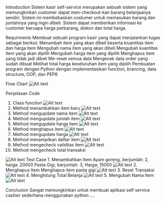 Introduction
Sistem kasir self-service merupakan sebuah sistem yang memungkinkan customer dapat men-checkout-kan barang belanjaanya sendiri. Sistem ini membebaskan costumer untuk memasukan barang dan jumlahnya yang ingin dibeli. Sistem dapat memberikan informasi ke customer beruapa harga perbarang, diskon dan total harga.

Requirments
Membuat sebuah program kasir yang dapat menjalankan tugas sebagai berikut:
    Menambah item yang akan dibeli beserta kiuantitas item dan harga item
    Mengubah nama item yang akan dibeli
    Mengubah kuantitas item yang akan dipilih
    Mengubah harga item yang dipilih
    Menghapus item yang tidak jadi dibeli
    Me-reset semua data
    Mengecek data order yang sudah dibuat
    Melihat total harga keseluruhan item yang dipilih
Pembuatan program dengan Python dengan implementasikan function, brancing, data structure, OOP, dan PEP8

Flow Chart
<img src="https://github.com/randityateri/Cashier/blob/master/Flowchart.png" alt="Alt text" title="FlowChart">

Penjelasan Code
1. Class function
   <img src="https://github.com/randityateri/Cashier/blob/master/1.class.png" alt="Alt text" title="Class Function">
2. Method menambahkan item baru
   <img src="https://github.com/randityateri/Cashier/blob/master/2.add_item.png" alt="Alt text" title="new_item">
3. Method mengupdate nama item
   <img src="https://github.com/randityateri/Cashier/blob/master/3.update_item_name.png" alt="Alt text" title="update_name">
4. Method mengupdate jumlah item
   <img src="https://github.com/randityateri/Cashier/blob/master/4.update_item_qty.png" alt="Alt text" title="update_qty">
5. Method mengupdate harga item
   <img src="https://github.com/randityateri/Cashier/blob/master/5.update_item_price.png" alt="Alt text" title="update_price">
6. Method menghapus item
   <img src="https://github.com/randityateri/Cashier/blob/master/6.delete_item.png" alt="Alt text" title="delete">
7. Method mengupdate harga
   <img src="https://github.com/randityateri/Cashier/blob/master/7.reset_trans.png" alt="Alt text" title="reset"> 
8. Method menampilkan daftar item
   <img src="https://github.com/randityateri/Cashier/blob/master/8.print_order.png" alt="Alt text" title="print">
9. Method mengecheck validitas item
   <img src="https://github.com/randityateri/Cashier/blob/master/9.check_order.png" alt="Alt text" title="check">
10. Method mengecheck total transaksi
   <img src="https://github.com/randityateri/Cashier/blob/master/10.total_prize.png" alt="Alt text" title="total_price">
Test Case
1. Menambahkan Item
   Ayam goreng, berjumlah: 2, harga: 20000
   Pasta Gigi, berjumlah: 3, Harga: 15000
   <img src="https://github.com/randityateri/Cashier/blob/master/11.c1.png" alt="Alt text" title="case1">
2. Menghapus Item
   Menghapus item pasta gigi
   <img src="https://github.com/randityateri/Cashier/blob/master/12.c2.png" alt="Alt text" title="case2">
3. Reset Transaksi
   <img src="https://github.com/randityateri/Cashier/blob/master/13.c3.png" alt="Alt text" title="case3">
4. Menghitung Total Belanja
   <img src="https://github.com/randityateri/Cashier/blob/master/14.c4.png" alt="Alt text" title="case4">
5. Mengubah Nama Item
   <img src="https://github.com/randityateri/Cashier/blob/master/15.c5.png" alt="Alt text" title="case5">

Conclusion
Sangat memungkinkan untuk membuat aplikasi self service cashier sederhana menggunakan python
 ....
